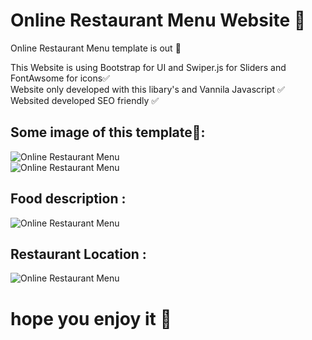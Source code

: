 # Online Restaurant Menu Website 🍔

Online Restaurant Menu template is out 🎉</br>

This Website is using Bootstrap for UI and Swiper.js for Sliders and FontAwsome for icons✅ <br>
Website only developed with this libary's and Vannila Javascript ✅<br>
Websited developed SEO friendly ✅ <br>
## Some image of this template📸:</br>
![Online Restaurant Menu](https://cdn.jsdelivr.net/gh/3exyDevil/Website-Files@main/home.png)</br>
![Online Restaurant Menu](https://cdn.jsdelivr.net/gh/3exyDevil/Website-Files@main/foodMenu.png)</br>
## Food description  :</br>
![Online Restaurant Menu](https://cdn.jsdelivr.net/gh/3exyDevil/Website-Files@main/description.png)</br>
## Restaurant Location :</br>
![Online Restaurant Menu](https://cdn.jsdelivr.net/gh/3exyDevil/Website-Files@main/location.png)</br>

# hope you enjoy it 💓
